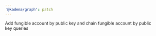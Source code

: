 ```yaml
---
'@kadena/graph': patch
---
```


Add fungible account by public key and chain fungible account by public key queries
